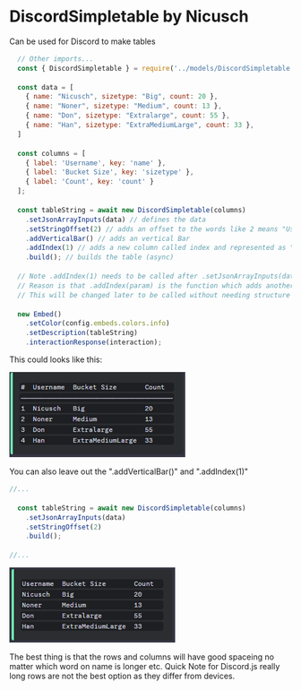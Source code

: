 # DiscordSimpletable by Nicusch

Can be used for Discord to make tables

```js
  // Other imports...
  const { DiscordSimpletable } = require('../models/DiscordSimpletable');

  const data = [
    { name: "Nicusch", sizetype: "Big", count: 20 },
    { name: "Noner", sizetype: "Medium", count: 13 },
    { name: "Don", sizetype: "Extralarge", count: 55 },
    { name: "Han", sizetype: "ExtraMediumLarge", count: 33 },
  ]

  const columns = [
    { label: 'Username', key: 'name' },
    { label: 'Bucket Size', key: 'sizetype' },
    { label: 'Count', key: 'count' }
  ];

  const tableString = await new DiscordSimpletable(columns)
    .setJsonArrayInputs(data) // defines the data
    .setStringOffset(2) // adds an offset to the words like 2 means "Username  Bucket Size"
    .addVerticalBar() // adds an vertical Bar
    .addIndex(1) // adds a new column called index and represented as "#" the argumnet "1" defines the start count like 1,2,3,...
    .build(); // builds the table (async)

  // Note .addIndex(1) needs to be called after .setJsonArrayInputs(data)
  // Reason is that .addIndex(param) is the function which adds another data entry. Otherwise .setJsonArrayInputs(data) would replace the entire data
  // This will be changed later to be called without needing structure

  new Embed()
    .setColor(config.embeds.colors.info)
    .setDescription(tableString)
    .interactionResponse(interaction);
```

This could looks like this:

![Discord Table Example1](https://raw.githubusercontent.com/Nicuschgifthub/DiscordSimpletable/master/images/example.png)


You can also leave out the ".addVerticalBar()" and ".addIndex(1)"
```js
//...

  const tableString = await new DiscordSimpletable(columns)
    .setJsonArrayInputs(data)
    .setStringOffset(2)
    .build();

//...
```

![Discord Table Example1](https://raw.githubusercontent.com/Nicuschgifthub/DiscordSimpletable/master/images/example2.png)

The best thing is that the rows and columns will have good spaceing no matter which word on name is longer etc.
Quick Note for Discord.js really long rows are not the best option as they differ from devices.